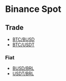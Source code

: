 # Binance Spot

## Trade

- [BTC/BUSD](https://www.binance.com/en/trade/BTC_BUSD?theme=dark&type=spot)
- [BTC/USDT](https://www.binance.com/en/trade/BTC_USDT?theme=dark&type=spot)

### Fiat

- [BUSD/BRL](https://www.binance.com/en/trade/BUSD_BRL?theme=dark&type=spot)
- [USDT/BRL](https://www.binance.com/en/trade/USDT_BRL?theme=dark&type=spot)
